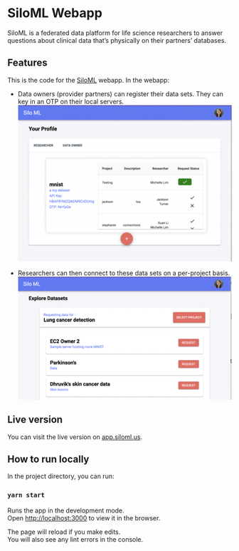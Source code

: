 # SiloML Webapp

SiloML is a federated data platform for life science researchers to answer questions about clinical data that’s physically on their partners’ databases.

## Features

This is the code for the [SiloML](https://siloml.us) webapp. In the webapp:

- Data owners (provider partners) can register their data sets. They can key in an OTP on their local servers.
  ![SiloML web platform: data owner view](images/silomlapp_data.png)

- Researchers can then connect to these data sets on a per-project basis.
  ![SiloML web platform: researcher view](images/silomlapp.png)

## Live version

You can visit the live version on [app.siloml.us](https://app.siloml.us).

## How to run locally

In the project directory, you can run:

### `yarn start`

Runs the app in the development mode.<br />
Open [http://localhost:3000](http://localhost:3000) to view it in the browser.

The page will reload if you make edits.<br />
You will also see any lint errors in the console.
